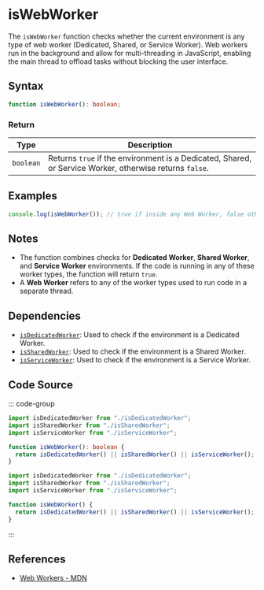 # isWebWorker

The `isWebWorker` function checks whether the current environment is any type of web worker (Dedicated, Shared, or Service Worker). Web workers run in the background and allow for multi-threading in JavaScript, enabling the main thread to offload tasks without blocking the user interface.

## Syntax

```typescript
function isWebWorker(): boolean;
```

### Return

| Type     | Description                                                   |
|----------|---------------------------------------------------------------|
| `boolean`| Returns `true` if the environment is a Dedicated, Shared, or Service Worker, otherwise returns `false`. |

## Examples

```typescript
console.log(isWebWorker()); // true if inside any Web Worker, false otherwise
```

## Notes

- The function combines checks for **Dedicated Worker**, **Shared Worker**, and **Service Worker** environments. If the code is running in any of these worker types, the function will return `true`.
- A **Web Worker** refers to any of the worker types used to run code in a separate thread.

## Dependencies

- [`isDedicatedWorker`](./isDedicatedWorker.md): Used to check if the environment is a Dedicated Worker.
- [`isSharedWorker`](./isSharedWorker.md): Used to check if the environment is a Shared Worker.
- [`isServiceWorker`](./isServiceWorker.md): Used to check if the environment is a Service Worker.

## Code Source

::: code-group
```typescript
import isDedicatedWorker from "./isDedicatedWorker";
import isSharedWorker from "./isSharedWorker";
import isServiceWorker from "./isServiceWorker";

function isWebWorker(): boolean {
  return isDedicatedWorker() || isSharedWorker() || isServiceWorker();
}
```

```javascript
import isDedicatedWorker from "./isDedicatedWorker";
import isSharedWorker from "./isSharedWorker";
import isServiceWorker from "./isServiceWorker";

function isWebWorker() {
  return isDedicatedWorker() || isSharedWorker() || isServiceWorker();
}
```
:::

## References

- [Web Workers - MDN](https://developer.mozilla.org/en-US/docs/Web/API/Web_Workers_API)